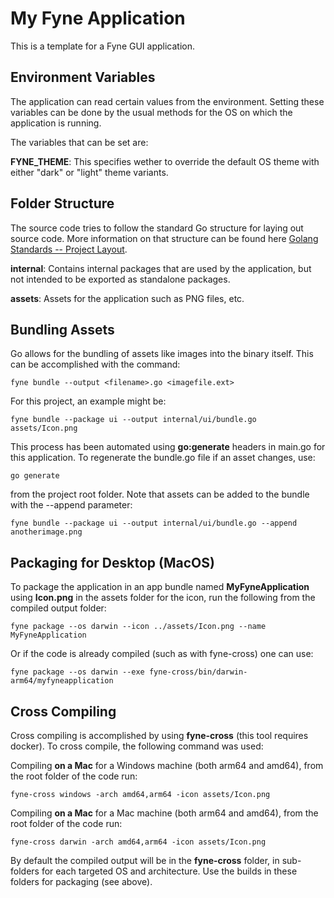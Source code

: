 # My Fyne Application #

This is a template for a Fyne GUI application.

## Environment Variables ##

The application can read certain values from the environment. Setting these variables can be done by the usual methods for the OS on which the application is running.

The variables that can be set are:

**FYNE_THEME**: This specifies wether to override the default OS theme with either "dark" or "light" theme variants.

## Folder Structure ##

The source code tries to follow the standard Go structure for laying out source code. More information on that structure can be found here [Golang Standards -- Project Layout](https://github.com/golang-standards/project-layout).

**internal**: Contains internal packages that are used by the application, but not intended to be exported as standalone packages.

**assets**: Assets for the application such as PNG files, etc.

## Bundling Assets ##

Go allows for the bundling of assets like images into the binary itself. This can be accomplished with the command:

```
fyne bundle --output <filename>.go <imagefile.ext>
```

For this project, an example might be:

```
fyne bundle --package ui --output internal/ui/bundle.go assets/Icon.png
```

This process has been automated using **go:generate** headers in main.go for this application. To regenerate the bundle.go file if an asset changes, use:

```
go generate
```

from the project root folder. Note that assets can be added to the bundle with the --append parameter:

```
fyne bundle --package ui --output internal/ui/bundle.go --append anotherimage.png
```

## Packaging for Desktop (MacOS) ##

To package the application in an app bundle named **MyFyneApplication** using **Icon.png** in the assets folder for the icon, run the following from the compiled output folder:

```
fyne package --os darwin --icon ../assets/Icon.png --name MyFyneApplication
```

Or if the code is already compiled (such as with fyne-cross) one can use:

```
fyne package --os darwin --exe fyne-cross/bin/darwin-arm64/myfyneapplication
```

## Cross Compiling ##

Cross compiling is accomplished by using **fyne-cross** (this tool requires docker). To cross compile, the following command was used:

Compiling **on a Mac** for a Windows machine (both arm64 and amd64), from the root folder of the code run:
```
fyne-cross windows -arch amd64,arm64 -icon assets/Icon.png
```

Compiling **on a Mac** for a Mac machine (both arm64 and amd64), from the root folder of the code run:
```
fyne-cross darwin -arch amd64,arm64 -icon assets/Icon.png
```

By default the compiled output will be in the **fyne-cross** folder, in sub-folders for each targeted OS and architecture. Use the builds in these folders for packaging (see above).
